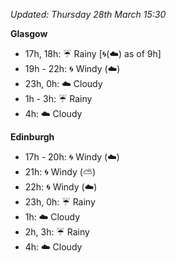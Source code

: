 *Updated: Thursday 28th March 15:30*

**Glasgow**

* 17h, 18h: :umbrella: Rainy [:cyclone:(:cloud:) as of 9h]
* 19h - 22h: :cyclone: Windy (:cloud:)
* 23h, 0h: :cloud: Cloudy
* 1h - 3h: :umbrella: Rainy
* 4h: :cloud: Cloudy

**Edinburgh**

* 17h - 20h: :cyclone: Windy (:cloud:)
* 21h: :cyclone: Windy (:partly_sunny:)
* 22h: :cyclone: Windy (:cloud:)
* 23h, 0h: :umbrella: Rainy
* 1h: :cloud: Cloudy
* 2h, 3h: :umbrella: Rainy
* 4h: :cloud: Cloudy
